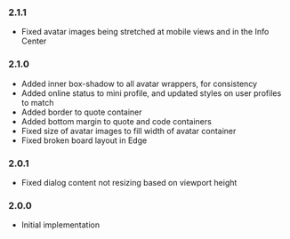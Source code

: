 ### 2.1.1
- Fixed avatar images being stretched at mobile views and in the Info Center

### 2.1.0
- Added inner box-shadow to all avatar wrappers, for consistency
- Added online status to mini profile, and updated styles on user profiles to match
- Added border to quote container
- Added bottom margin to quote and code containers
- Fixed size of avatar images to fill width of avatar container
- Fixed broken board layout in Edge

### 2.0.1
- Fixed dialog content not resizing based on viewport height

### 2.0.0
- Initial implementation